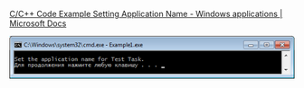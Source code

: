 [C/C++ Code Example Setting Application Name - Windows applications | Microsoft Docs](https://docs.microsoft.com/en-us/windows/desktop/taskschd/c-c-code-example-setting-application-name)

![Set the application name for Test Task.](screenshot.png)